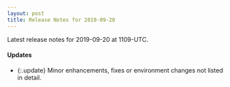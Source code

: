 ```yaml
---
layout: post
title: Release Notes for 2019-09-20
---
```


Latest release notes for 2019-09-20 at 1109-UTC.

<div class='updates' markdown='1'>

#### Updates

- {:.update} Minor enhancements, fixes or environment changes not listed in detail.

</div>


